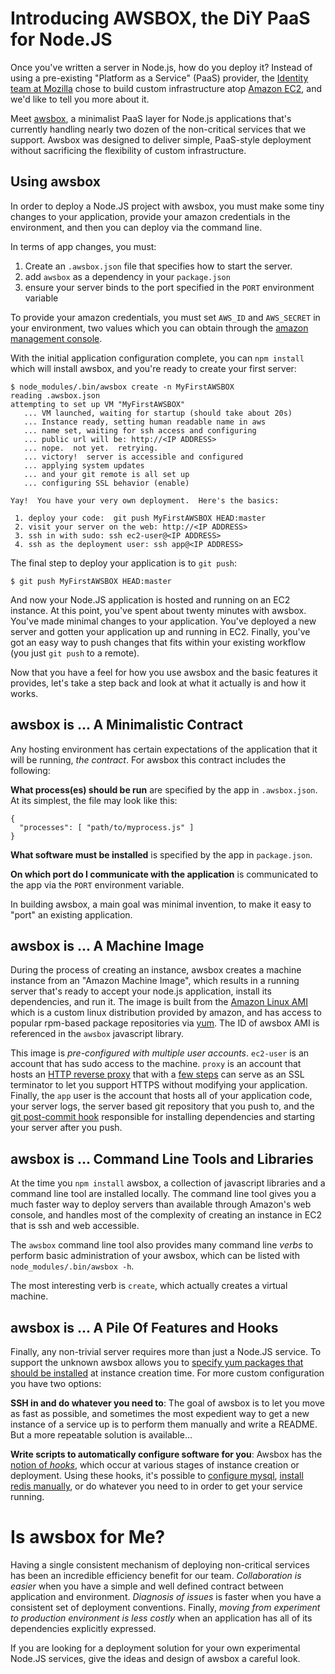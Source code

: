 # Introducing AWSBOX, the DiY PaaS for Node.JS

Once you've written a server in Node.js, how do you deploy it?
Instead of using a pre-existing "Platform as a Service" (PaaS) provider, the [Identity team at Mozilla][] chose to build custom infrastructure atop [Amazon EC2][], and we'd like to tell you more about it.

Meet [awsbox][], a minimalist PaaS layer for Node.js applications that's currently handling nearly two dozen of the non-critical services that we support.
Awsbox was designed to deliver simple, PaaS-style deployment without sacrificing the flexibility of custom infrastructure.

[Identity team at Mozilla]: https://identity.mozilla.com/
[awsbox]: https://github.com/mozilla/awsbox
[Amazon EC2]: http://aws.amazon.com/ec2/

## Using awsbox

In order to deploy a Node.JS project with awsbox, you must make some tiny changes to your application, provide your amazon credentials in the environment, and then you can deploy via the command line.

In terms of app changes, you must:

1. Create an `.awsbox.json` file that specifies how to start the server.  
2. add `awsbox` as a dependency in your `package.json`
3. ensure your server binds to the port specified in the `PORT` environment variable

To provide your amazon credentials, you must set `AWS_ID` and `AWS_SECRET` in your environment, two values which you can obtain through the [amazon management console][].

[amazon management console]: http://aws.amazon.com/console/

With the initial application configuration complete, you can `npm install` which will install awsbox, and you're ready to create your first server:

    $ node_modules/.bin/awsbox create -n MyFirstAWSBOX
    reading .awsbox.json
    attempting to set up VM "MyFirstAWSBOX"
       ... VM launched, waiting for startup (should take about 20s)
       ... Instance ready, setting human readable name in aws
       ... name set, waiting for ssh access and configuring
       ... public url will be: http://<IP ADDRESS>
       ... nope.  not yet.  retrying.
       ... victory!  server is accessible and configured
       ... applying system updates
       ... and your git remote is all set up
       ... configuring SSL behavior (enable)
    
    Yay!  You have your very own deployment.  Here's the basics:
    
     1. deploy your code:  git push MyFirstAWSBOX HEAD:master
     2. visit your server on the web: http://<IP ADDRESS>
     3. ssh in with sudo: ssh ec2-user@<IP ADDRESS>
     4. ssh as the deployment user: ssh app@<IP ADDRESS>

The final step to deploy your application is to `git push`:

    $ git push MyFirstAWSBOX HEAD:master

And now your Node.JS application is hosted and running on an EC2 instance.  At this point, you've spent about twenty minutes with awsbox.  You've made minimal changes to your application.  You've deployed a new server and gotten your application up and running in EC2.  Finally, you've got an easy way to push changes that fits within your existing workflow (you just `git push` to a remote).

Now that you have a feel for how you use awsbox and the basic features it provides, let's take a step back and look at what it actually is and how it works.

## awsbox is ... A Minimalistic Contract

Any hosting environment has certain expectations of the application that it will be running, *the contract*.  For awsbox this contract includes the following:

**What process(es) should be run** are specified by the app in `.awsbox.json`.  At its simplest, the file may look like this:

    {
      "processes": [ "path/to/myprocess.js" ]
    }

**What software must be installed** is specified by the app in `package.json`. 

**On which port do I communicate with the application** is communicated to the app via the `PORT` environment variable.

In building awsbox, a main goal was minimal invention, to make it easy to "port" an existing application.

## awsbox is ... A Machine Image

During the process of creating an instance, awsbox creates a machine instance from an "Amazon Machine Image", which results in a running server that's ready to accept your node.js application, install its dependencies, and run it.  The image is built from the [Amazon Linux AMI][] which is a custom linux distribution provided by amazon, and has access to popular rpm-based package repositories via [yum][].  The ID of awsbox AMI is referenced in the `awsbox` javascript library.  

[Amazon Linux AMI]: http://aws.amazon.com/amazon-linux-ami/
[yum]: http://en.wikipedia.org/wiki/Yellowdog_Updater,_Modified

This image is *pre-configured with multiple user accounts*.  `ec2-user` is an account that has sudo access to the machine.  `proxy` is an account that hosts an [HTTP reverse proxy][] that with a [few steps][] can serve as an SSL terminator to let you support HTTPS without modifying your application.  Finally, the `app` user is the account that hosts all of your application code, your server logs, the server based git repository that you push to, and the [git post-commit hook][] responsible for installing dependencies and starting your server after you push.

[HTTP reverse proxy]: http://en.wikipedia.org/wiki/Reverse_proxy
[few steps]: https://github.com/mozilla/awsbox/blob/master/doc/HOW_DO_I.md#how-do-i-enable-ssl
[git post-commit hook]: https://www.kernel.org/pub/software/scm/git/docs/githooks.html

## awsbox is ... Command Line Tools and Libraries

At the time you `npm install` awsbox, a collection of javascript libraries and a command line tool are installed locally.  The command line tool gives you a much faster way to deploy servers than available through Amazon's web console, and handles most of the complexity of creating an instance in EC2 that is ssh and web accessible.

The `awsbox` command line tool also provides many command line *verbs* to perform basic administration of your awsbox, which can be listed with `node_modules/.bin/awsbox -h`.

The most interesting verb is `create`, which actually creates a virtual machine.  

## awsbox is ... A Pile Of Features and Hooks

Finally, any non-trivial server requires more than just a Node.JS service.  To support the unknown awsbox allows you to [specify yum packages that should be installed][] at instance creation time.  For more custom configuration you have two options:

[specify yum packages that should be installed]: https://github.com/mozilla/awsbox/blob/master/doc/JSON.md#packages-optional

**SSH in and do whatever you need to**: The goal of awsbox is to let you move as fast as possible, and sometimes the most expedient way to get a new instance of a service up is to perform them manually and write a README.  But a more repeatable solution is available…

**Write scripts to automatically configure software for you**: Awsbox has the [notion of *hooks*][], which occur at various stages of instance creation or deployment.  Using these hooks, it's possible to [configure mysql][], [install redis manually][], or do whatever you need to in order to get your service running.

[notion of *hooks*]: https://github.com/mozilla/awsbox/blob/master/doc/JSON.md#remote_hooks-optional
[configure mysql]: https://github.com/mozilla/browserid/blob/4971e83b897829d866f99c0e398d52a7b3b9ec2b/scripts/awsbox_remote/post_create.sh
[install redis manually]: https://github.com/mozilla/restmail.net/blob/44306506b1a33ed3c1fbc1b61f13b8d557b80141/aws_scripts/post_create.sh

# Is awsbox for Me?

Having a single consistent mechanism of deploying non-critical services has been an incredible efficiency benefit for our team.  *Collaboration is easier* when you have a simple and well defined contract between application and environment.  *Diagnosis of issues* is faster when you have a consistent set of deployment conventions.  Finally, *moving from experiment to production environment is less costly* when an application has all of its dependencies explicitly expressed.

If you are looking for a deployment solution for your own experimental Node.JS services, give the ideas and design of awsbox a careful look.
